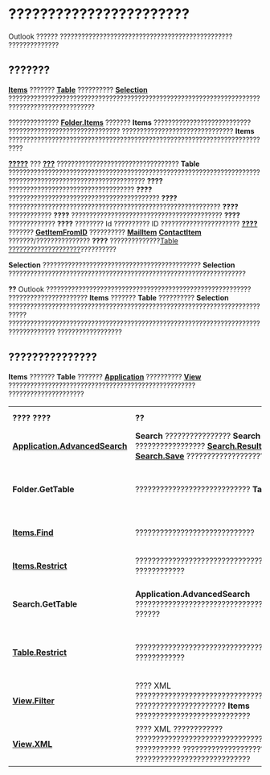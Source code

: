 
# ???????????????????????

Outlook ?????? ???????????????????????????????????????????????? ??????????????


## ???????

 **[Items](3a99730b-e62a-5ca6-f6ec-911c95173242.md)** ??????? **[Table](0affaafd-93fe-227a-acee-e09a86cadc20.md)** ?????????? **[Selection](0b06a3ce-0445-db8f-e6e8-bb7bd469c50f.md)** ??????????????????????????????????????????????????????????????????????????????????????????????

??????????????  **[Folder.Items](441820e7-5fe8-e5ef-83c0-9c87fd3dc9e3.md)** ??????? **Items** ??????????????????????????? ??????????????????????????????? ??????????????????????????????? **Items** ??????????????????????????????????????????????????????????????????????????

 **[?????](08d184cb-0c41-01b1-abc5-305476380f8b.md)** ??? **[???](3aba6b77-73a3-9620-9c18-b2e03c7b63bc.md)** ?????????????????????????????????? **Table** ???????????????????????????????????????????????????????????????????????????????????????????????????????????? **????** ??????????????????????????????????? **????** ?????????????????????????????????????????? **????** ??????????????????????????????????????????????????????????? **????** ???????????? **????** ?????????????????????????????????????????? **????** ????????????? **????** ???????? Id ?????????? ID ?????????????????????? **[????](f0dcaa19-07f5-5d42-a3bf-2e42b7885644.md)** ??????? **[GetItemFromID](f2abff80-4c04-998b-654b-28600424a16f.md)** ?????????? **[MailItem](14197346-05d2-0250-fa4c-4a6b07daf25f.md)** **[ContactItem](8e32093c-a678-f1fd-3f35-c2d8994d166f.md)** ???????/??????????????? **????** ??????????????[Table ????????????????????](649c64f3-2d1e-23f1-bf13-3368da79e62b.md)??????????

 **Selection** ???????????????????????????????????????????? **Selection** ??????????????????????????????????????????????????????????????????


 **??**  Outlook ????????????????????????????????????????????????????????? ?????????????????????? **Items** ??????? **Table** ?????????? **Selection** ??????????????????????????????????????????????????????????????????????????? ??????????????????????????????????????????????????????????????????????????????????? ??????????????????


## ???????????????

 **Items** ??????? **Table** ??????? **[Application](797003e7-ecd1-eccb-eaaf-32d6ddde8348.md)** ?????????? **[View](41c8d149-9912-1685-4c8b-3c849cc6f1ed.md)** ???????????????????????????????????????????????????? ?????????????????????




|||||||
|:-----|:-----|:-----|:-----|:-----|:-----|
|**???? ????**|**??**|**??????????????**|**Jet ??????????**|**DASL ??????????**|**????**|
|**[Application.AdvancedSearch](7b433d8b-08b9-dff1-b854-287d76b47a90.md)**|**Search** ???????????????? **Search** ????????????????? **[Search.Results](405166fa-d0bc-33d2-f4aa-908fb821edd6.md)** ???????? **[Search.Save](a6dbec81-67fd-e337-b640-4f94ab36218f.md)** ?????????????????????????|?????|??|??||
|**Folder.GetTable**|????????????????????????????  **Table** ??????|?????|??|??|???? ??????HTML ????? RTF ????????????????????  **Table** ???????????????????????????[Table ????????? Table ?????????????????????](0e37f03f-7677-ca29-d0b2-8b45c026e5f1.md)???????????|
|**[Items.Find](e7a791d8-b80b-df07-84a3-a85acabfcf80.md)**|?????????????????????????????|?????|??|??|**Body** ?????????????????????????????????????? **Items.Find** ??????????|
|**[Items.Restrict](e3b0cda1-e43d-cc5e-2942-0f54935d9dab.md)**|????????????????????????????????????  **Items** ????????????|?????|??|??|**Body** ?????????????????????????????????????? **Items.Restrict** ??????????|
|**Search.GetTable**|**Application.AdvancedSearch** ?????????????????????????????????? **Table** ??????|???????|??|??|**Search.GetTable** ?? **Application.AdvancedSearch** ?????? **Search** ?????? (????? **[Search.Filter](f6040465-da73-56f6-edb7-06d93bb8b531.md)** ?????) ??????????????|
|**[Table.Restrict](ecdd30f6-e12c-8025-3ded-592d2fad2bb8.md)**|?????????????????????????????????????  **Table** ????????????|?????|??|??|???? ??????HTML ????? RTF ????????????????????  **Table** ???????????????????????????[Table ????????? Table ?????????????????????](0e37f03f-7677-ca29-d0b2-8b45c026e5f1.md)???????????|
|**[View.Filter](9a4b4b27-d543-df82-3058-e0a6ad2f51a1.md)**|???? XML ??????????????????????????????????????????? ?????????????????????? **Items** ????????????????????????????|?????|??|??||
|**[View.XML](a933daaa-370f-2ed3-0a59-86f766a1f2c8.md)**|???? XML ????????????<Filter> ??????????????????????????????? XML ??????????? ?????????????????????? **Items** ????????????????????????????|?????|??|??|View XML ??????????????????????????????View ?????? ?????????????|


